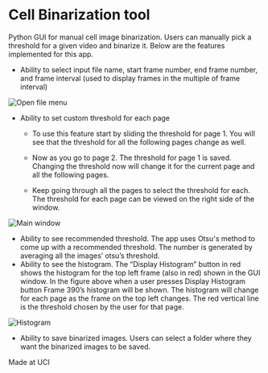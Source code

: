 # Cell Binarization tool

Python GUI for manual cell image binarization. Users can manually pick a
threshold for a given video and binarize it. Below are the features implemented for this app.

- Ability to select input file name, start frame number, end frame number, and frame
interval (used to display frames in the multiple of frame interval)


![Open file menu](https://user-images.githubusercontent.com/33084827/115973188-fba23d80-a507-11eb-82ff-2c49dd4f3a3a.jpg)

- Ability to set custom threshold for each page

  - To use this feature start by sliding the threshold for page 1. You will see that the
threshold for all the following pages change as well.

  - Now as you go to page 2. The threshold for page 1 is saved. Changing the
threshold now will change it for the current page and all the following pages.

  - Keep going through all the pages to select the threshold for each. The threshold
for each page can be viewed on the right side of the window.


![Main window](https://user-images.githubusercontent.com/33084827/115973181-f6dd8980-a507-11eb-93bd-3dc394c49c6a.jpg)


- Ability to see recommended threshold. The app uses Otsu's method to come up with a
recommended threshold. The number is generated by averaging all the images’ otsu’s
threshold.
- Ability to see the histogram. The “Display Histogram” button in red shows the
histogram for the top left frame (also in red) shown in the GUI window. In the figure
above when a user presses Display Histogram button Frame 390’s histogram will be
shown. The histogram will change for each page as the frame on the top left changes. The
red vertical line is the threshold chosen by the user for that page.


![Histogram](https://user-images.githubusercontent.com/33084827/115973151-bc73ec80-a507-11eb-9d5e-d4bc350f4636.jpg)


- Ability to save binarized images. Users can select a folder where they want the
binarized images to be saved.

Made at UCI

